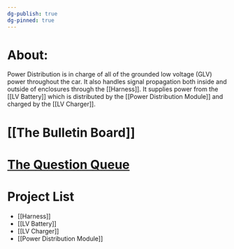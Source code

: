 ```yaml
---
dg-publish: true
dg-pinned: true
---
```

# About:
Power Distribution is in charge of all of the grounded low voltage (GLV) power throughout the car. It also handles signal propagation both inside and outside of enclosures through the [[Harness]]. It supplies power from the [[LV Battery]] which is distributed by the [[Power Distribution Module]] and charged by the [[LV Charger]].
# [[The Bulletin Board]]

# [The Question Queue   ](https://docs.google.com/spreadsheets/d/1GErfYnaAddjZgJkXivtJXJwNPky5yMlqq_ky7ORIy0c/edit?usp=sharing)
# Project List
- [[Harness]]
- [[LV Battery]]
- [[LV Charger]]
- [[Power Distribution Module]]